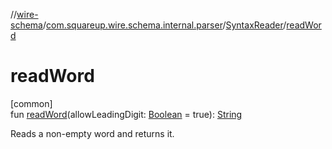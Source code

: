 //[wire-schema](../../../index.md)/[com.squareup.wire.schema.internal.parser](../index.md)/[SyntaxReader](index.md)/[readWord](read-word.md)

# readWord

[common]\
fun [readWord](read-word.md)(allowLeadingDigit: [Boolean](https://kotlinlang.org/api/latest/jvm/stdlib/kotlin/-boolean/index.html) = true): [String](https://kotlinlang.org/api/latest/jvm/stdlib/kotlin/-string/index.html)

Reads a non-empty word and returns it.

